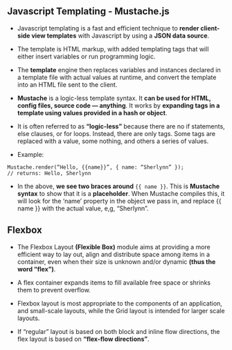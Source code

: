 ## Javascript Templating - Mustache.js

* Javascript templating is a fast and efficient technique to **render client-side view templates** with Javascript by using a **JSON data source**. 

* The template is HTML markup, with added templating tags that will either insert variables or run programming logic.

* The **template** engine then replaces variables and instances declared in a template file with actual values at runtime, and convert the template into an HTML file sent to the client.

* **Mustache** is a logic-less template syntax. It **can be used for HTML, config files, source code — anything**. It works by **expanding tags in a template using values provided in a hash or object**.

* It is often referred to as **“logic-less”** because there are no if statements, else clauses, or for loops. Instead, there are only tags. Some tags are replaced with a value, some nothing, and others a series of values.

* Example:
```
Mustache.render(“Hello, {{name}}”, { name: “Sherlynn” });
// returns: Hello, Sherlynn

```

* In the above, **we see two braces around** `{{ name }}`. This is **Mustache syntax** to show that it is a **placeholder**. When Mustache compiles this, it will look for the ‘name’ property in the object we pass in, and replace {{ name }} with the actual value, e,g, “Sherlynn”.


## Flexbox

* The Flexbox Layout **(Flexible Box)** module aims at providing a more efficient way to lay out, align and distribute space among items in a container, even when their size is unknown and/or dynamic **(thus the word “flex”)**.

*  A flex container expands items to fill available free space or shrinks them to prevent overflow.

* Flexbox layout is most appropriate to the components of an application, and small-scale layouts, while the Grid layout is intended for larger scale layouts.

* If “regular” layout is based on both block and inline flow directions, the flex layout is based on **“flex-flow directions”**. 